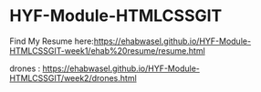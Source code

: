 # HYF-Module-HTMLCSSGIT
 Find My Resume here:https://ehabwasel.github.io/HYF-Module-HTMLCSSGIT-week1/ehab%20resume/resume.html
 
 drones : https://ehabwasel.github.io/HYF-Module-HTMLCSSGIT/week2/drones.html
